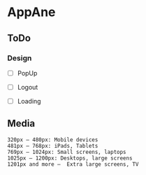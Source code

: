 # AppAne
## ToDo
### Design
 - [ ] PopUp
 - [ ] Logout
 - [ ] Loading


## Media 
    320px — 480px: Mobile devices
    481px — 768px: iPads, Tablets
    769px — 1024px: Small screens, laptops
    1025px — 1200px: Desktops, large screens
    1201px and more —  Extra large screens, TV